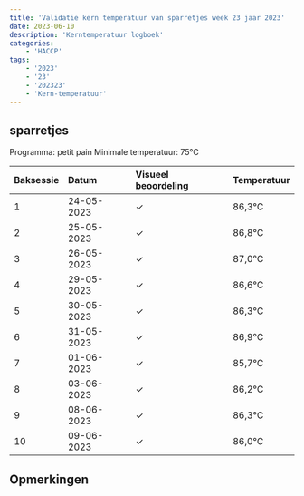 ```yaml
---
title: 'Validatie kern temperatuur van sparretjes week 23 jaar 2023'
date: 2023-06-10
description: 'Kerntemperatuur logboek'
categories:
    - 'HACCP'
tags:
    - '2023'
    - '23'
    - '202323'
    - 'Kern-temperatuur'
---
```


## sparretjes

Programma: petit pain
Minimale temperatuur: 75°C

| Baksessie | Datum | Visueel beoordeling | Temperatuur |
|:---|:---|:---|:---|
| 1 | 24-05-2023 | &check; | 86,3°C |
| 2 | 25-05-2023 | &check; | 86,8°C |
| 3 | 26-05-2023 | &check; | 87,0°C |
| 4 | 29-05-2023 | &check; | 86,6°C |
| 5 | 30-05-2023 | &check; | 86,3°C |
| 6 | 31-05-2023 | &check; | 86,9°C |
| 7 | 01-06-2023 | &check; | 85,7°C |
| 8 | 03-06-2023 | &check; | 86,2°C |
| 9 | 08-06-2023 | &check; | 86,3°C |
| 10 | 09-06-2023 | &check; | 86,0°C |

## Opmerkingen


